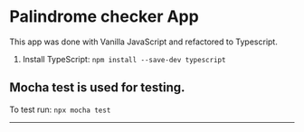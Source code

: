# Palindrome checker App

This app was done with Vanilla JavaScript and refactored to Typescript.

1. Install TypeScript: `npm install --save-dev typescript`

## Mocha test is used for testing.

To test run: `npx mocha test`

---
